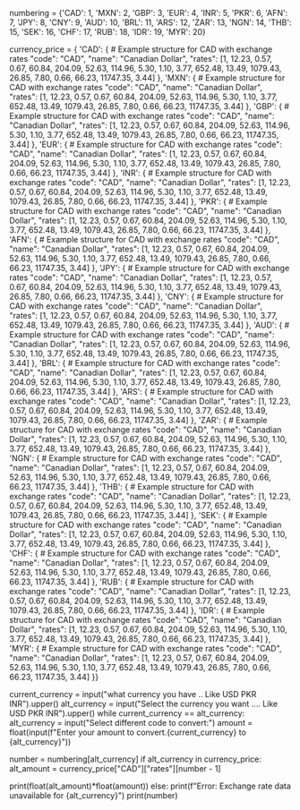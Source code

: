 numbering = {'CAD': 1, 'MXN': 2, 'GBP': 3, 'EUR': 4, 'INR': 5, 'PKR': 6, 'AFN': 7, 'JPY': 8, 'CNY': 9, 'AUD': 10,
             'BRL': 11,
             'ARS': 12, 'ZAR': 13, 'NGN': 14, 'THB': 15, 'SEK': 16, 'CHF': 17, 'RUB': 18, 'IDR': 19, 'MYR': 20}

currency_price = {
    'CAD': {  # Example structure for CAD with exchange rates
        "code": "CAD",
        "name": "Canadian Dollar",
        "rates": [1, 12.23, 0.57, 0.67, 60.84, 204.09, 52.63, 114.96, 5.30, 1.10, 3.77, 652.48, 13.49, 1079.43, 26.85, 7.80, 0.66, 66.23, 11747.35, 3.44]
    }, 'MXN': {  # Example structure for CAD with exchange rates
        "code": "CAD",
        "name": "Canadian Dollar",
        "rates": [1, 12.23, 0.57, 0.67, 60.84, 204.09, 52.63, 114.96, 5.30, 1.10, 3.77, 652.48, 13.49, 1079.43, 26.85, 7.80, 0.66, 66.23, 11747.35, 3.44]
    }, 'GBP': {  # Example structure for CAD with exchange rates
        "code": "CAD",
        "name": "Canadian Dollar",
        "rates": [1, 12.23, 0.57, 0.67, 60.84, 204.09, 52.63, 114.96, 5.30, 1.10, 3.77, 652.48, 13.49, 1079.43, 26.85, 7.80, 0.66, 66.23, 11747.35, 3.44]
    }, 'EUR': {  # Example structure for CAD with exchange rates
        "code": "CAD",
        "name": "Canadian Dollar",
        "rates": [1, 12.23, 0.57, 0.67, 60.84, 204.09, 52.63, 114.96, 5.30, 1.10, 3.77, 652.48, 13.49, 1079.43, 26.85, 7.80, 0.66, 66.23, 11747.35, 3.44]
    }, 'INR': {  # Example structure for CAD with exchange rates
        "code": "CAD",
        "name": "Canadian Dollar",
        "rates": [1, 12.23, 0.57, 0.67, 60.84, 204.09, 52.63, 114.96, 5.30, 1.10, 3.77, 652.48, 13.49, 1079.43, 26.85, 7.80, 0.66, 66.23, 11747.35, 3.44]
    }, 'PKR': {  # Example structure for CAD with exchange rates
        "code": "CAD",
        "name": "Canadian Dollar",
        "rates": [1, 12.23, 0.57, 0.67, 60.84, 204.09, 52.63, 114.96, 5.30, 1.10, 3.77, 652.48, 13.49, 1079.43, 26.85, 7.80, 0.66, 66.23, 11747.35, 3.44]
    }, 'AFN': {  # Example structure for CAD with exchange rates
        "code": "CAD",
        "name": "Canadian Dollar",
        "rates": [1, 12.23, 0.57, 0.67, 60.84, 204.09, 52.63, 114.96, 5.30, 1.10, 3.77, 652.48, 13.49, 1079.43, 26.85, 7.80, 0.66, 66.23, 11747.35, 3.44]
    }, 'JPY': {  # Example structure for CAD with exchange rates
        "code": "CAD",
        "name": "Canadian Dollar",
        "rates": [1, 12.23, 0.57, 0.67, 60.84, 204.09, 52.63, 114.96, 5.30, 1.10, 3.77, 652.48, 13.49, 1079.43, 26.85, 7.80, 0.66, 66.23, 11747.35, 3.44]
    }, 'CNY': {  # Example structure for CAD with exchange rates
        "code": "CAD",
        "name": "Canadian Dollar",
        "rates": [1, 12.23, 0.57, 0.67, 60.84, 204.09, 52.63, 114.96, 5.30, 1.10, 3.77, 652.48, 13.49, 1079.43, 26.85, 7.80, 0.66, 66.23, 11747.35, 3.44]
    }, 'AUD': {  # Example structure for CAD with exchange rates
        "code": "CAD",
        "name": "Canadian Dollar",
        "rates": [1, 12.23, 0.57, 0.67, 60.84, 204.09, 52.63, 114.96, 5.30, 1.10, 3.77, 652.48, 13.49, 1079.43, 26.85, 7.80, 0.66, 66.23, 11747.35, 3.44]
    }, 'BRL': {  # Example structure for CAD with exchange rates
        "code": "CAD",
        "name": "Canadian Dollar",
        "rates": [1, 12.23, 0.57, 0.67, 60.84, 204.09, 52.63, 114.96, 5.30, 1.10, 3.77, 652.48, 13.49, 1079.43, 26.85, 7.80, 0.66, 66.23, 11747.35, 3.44]
    }, 'ARS': {  # Example structure for CAD with exchange rates
        "code": "CAD",
        "name": "Canadian Dollar",
        "rates": [1, 12.23, 0.57, 0.67, 60.84, 204.09, 52.63, 114.96, 5.30, 1.10, 3.77, 652.48, 13.49, 1079.43, 26.85, 7.80, 0.66, 66.23, 11747.35, 3.44]
    },
    'ZAR': {  # Example structure for CAD with exchange rates
        "code": "CAD",
        "name": "Canadian Dollar",
        "rates": [1, 12.23, 0.57, 0.67, 60.84, 204.09, 52.63, 114.96, 5.30, 1.10, 3.77, 652.48, 13.49, 1079.43, 26.85, 7.80, 0.66, 66.23, 11747.35, 3.44]
    }, 'NGN': {  # Example structure for CAD with exchange rates
        "code": "CAD",
        "name": "Canadian Dollar",
        "rates": [1, 12.23, 0.57, 0.67, 60.84, 204.09, 52.63, 114.96, 5.30, 1.10, 3.77, 652.48, 13.49, 1079.43, 26.85, 7.80, 0.66, 66.23, 11747.35, 3.44]
    },
    'THB': {  # Example structure for CAD with exchange rates
        "code": "CAD",
        "name": "Canadian Dollar",
        "rates": [1, 12.23, 0.57, 0.67, 60.84, 204.09, 52.63, 114.96, 5.30, 1.10, 3.77, 652.48, 13.49, 1079.43, 26.85, 7.80, 0.66, 66.23, 11747.35, 3.44]
    },
    'SEK': {  # Example structure for CAD with exchange rates
        "code": "CAD",
        "name": "Canadian Dollar",
        "rates": [1, 12.23, 0.57, 0.67, 60.84, 204.09, 52.63, 114.96, 5.30, 1.10, 3.77, 652.48, 13.49, 1079.43, 26.85, 7.80, 0.66, 66.23, 11747.35, 3.44]
    }, 'CHF': {  # Example structure for CAD with exchange rates
        "code": "CAD",
        "name": "Canadian Dollar",
        "rates": [1, 12.23, 0.57, 0.67, 60.84, 204.09, 52.63, 114.96, 5.30, 1.10, 3.77, 652.48, 13.49, 1079.43, 26.85, 7.80, 0.66, 66.23, 11747.35, 3.44]
    }, 'RUB': {  # Example structure for CAD with exchange rates
        "code": "CAD",
        "name": "Canadian Dollar",
        "rates": [1, 12.23, 0.57, 0.67, 60.84, 204.09, 52.63, 114.96, 5.30, 1.10, 3.77, 652.48, 13.49, 1079.43, 26.85, 7.80, 0.66, 66.23, 11747.35, 3.44]
    }, 'IDR': {  # Example structure for CAD with exchange rates
        "code": "CAD",
        "name": "Canadian Dollar",
        "rates": [1, 12.23, 0.57, 0.67, 60.84, 204.09, 52.63, 114.96, 5.30, 1.10, 3.77, 652.48, 13.49, 1079.43, 26.85, 7.80, 0.66, 66.23, 11747.35, 3.44]
    }, 'MYR': {  # Example structure for CAD with exchange rates
        "code": "CAD",
        "name": "Canadian Dollar",
        "rates": [1, 12.23, 0.57, 0.67, 60.84, 204.09, 52.63, 114.96, 5.30, 1.10, 3.77, 652.48, 13.49, 1079.43, 26.85, 7.80, 0.66, 66.23, 11747.35, 3.44]
    }}


current_currency = input("what currency you have ..  Like USD PKR INR").upper()
alt_currency = input("Select the currency you want .... Like USD PKR INR").upper()
while current_currency == alt_currency:
    alt_currency = input("Select different code to convert:")
amount = float(input(f"Enter your amount to convert.{current_currency} to {alt_currency}"))

number = numbering[alt_currency]
if alt_currency in currency_price:
  alt_amount = currency_price["CAD"]["rates"][number - 1]

  print(float(alt_amount)*float(amount))
else:
  print(f"Error: Exchange rate data unavailable for {alt_currency}")
print(number)
